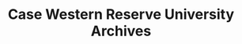 ---
layout: repo
title: "Case Western Reserve University Archives"
id: 382
permalink: repos/382/
---